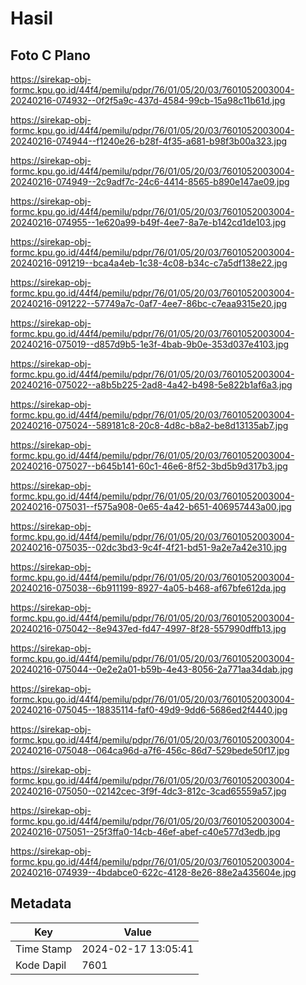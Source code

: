 # Hasil

## Foto C Plano

https://sirekap-obj-formc.kpu.go.id/44f4/pemilu/pdpr/76/01/05/20/03/7601052003004-20240216-074932--0f2f5a9c-437d-4584-99cb-15a98c11b61d.jpg

https://sirekap-obj-formc.kpu.go.id/44f4/pemilu/pdpr/76/01/05/20/03/7601052003004-20240216-074944--f1240e26-b28f-4f35-a681-b98f3b00a323.jpg

https://sirekap-obj-formc.kpu.go.id/44f4/pemilu/pdpr/76/01/05/20/03/7601052003004-20240216-074949--2c9adf7c-24c6-4414-8565-b890e147ae09.jpg

https://sirekap-obj-formc.kpu.go.id/44f4/pemilu/pdpr/76/01/05/20/03/7601052003004-20240216-074955--1e620a99-b49f-4ee7-8a7e-b142cd1de103.jpg

https://sirekap-obj-formc.kpu.go.id/44f4/pemilu/pdpr/76/01/05/20/03/7601052003004-20240216-091219--bca4a4eb-1c38-4c08-b34c-c7a5df138e22.jpg

https://sirekap-obj-formc.kpu.go.id/44f4/pemilu/pdpr/76/01/05/20/03/7601052003004-20240216-091222--57749a7c-0af7-4ee7-86bc-c7eaa9315e20.jpg

https://sirekap-obj-formc.kpu.go.id/44f4/pemilu/pdpr/76/01/05/20/03/7601052003004-20240216-075019--d857d9b5-1e3f-4bab-9b0e-353d037e4103.jpg

https://sirekap-obj-formc.kpu.go.id/44f4/pemilu/pdpr/76/01/05/20/03/7601052003004-20240216-075022--a8b5b225-2ad8-4a42-b498-5e822b1af6a3.jpg

https://sirekap-obj-formc.kpu.go.id/44f4/pemilu/pdpr/76/01/05/20/03/7601052003004-20240216-075024--589181c8-20c8-4d8c-b8a2-be8d13135ab7.jpg

https://sirekap-obj-formc.kpu.go.id/44f4/pemilu/pdpr/76/01/05/20/03/7601052003004-20240216-075027--b645b141-60c1-46e6-8f52-3bd5b9d317b3.jpg

https://sirekap-obj-formc.kpu.go.id/44f4/pemilu/pdpr/76/01/05/20/03/7601052003004-20240216-075031--f575a908-0e65-4a42-b651-406957443a00.jpg

https://sirekap-obj-formc.kpu.go.id/44f4/pemilu/pdpr/76/01/05/20/03/7601052003004-20240216-075035--02dc3bd3-9c4f-4f21-bd51-9a2e7a42e310.jpg

https://sirekap-obj-formc.kpu.go.id/44f4/pemilu/pdpr/76/01/05/20/03/7601052003004-20240216-075038--6b911199-8927-4a05-b468-af67bfe612da.jpg

https://sirekap-obj-formc.kpu.go.id/44f4/pemilu/pdpr/76/01/05/20/03/7601052003004-20240216-075042--8e9437ed-fd47-4997-8f28-557990dffb13.jpg

https://sirekap-obj-formc.kpu.go.id/44f4/pemilu/pdpr/76/01/05/20/03/7601052003004-20240216-075044--0e2e2a01-b59b-4e43-8056-2a771aa34dab.jpg

https://sirekap-obj-formc.kpu.go.id/44f4/pemilu/pdpr/76/01/05/20/03/7601052003004-20240216-075045--18835114-faf0-49d9-9dd6-5686ed2f4440.jpg

https://sirekap-obj-formc.kpu.go.id/44f4/pemilu/pdpr/76/01/05/20/03/7601052003004-20240216-075048--064ca96d-a7f6-456c-86d7-529bede50f17.jpg

https://sirekap-obj-formc.kpu.go.id/44f4/pemilu/pdpr/76/01/05/20/03/7601052003004-20240216-075050--02142cec-3f9f-4dc3-812c-3cad65559a57.jpg

https://sirekap-obj-formc.kpu.go.id/44f4/pemilu/pdpr/76/01/05/20/03/7601052003004-20240216-075051--25f3ffa0-14cb-46ef-abef-c40e577d3edb.jpg

https://sirekap-obj-formc.kpu.go.id/44f4/pemilu/pdpr/76/01/05/20/03/7601052003004-20240216-074939--4bdabce0-622c-4128-8e26-88e2a435604e.jpg


## Metadata

| Key        | Value               |
| ---------- | ------------------- |
| Time Stamp | 2024-02-17 13:05:41 |
| Kode Dapil | 7601                |



